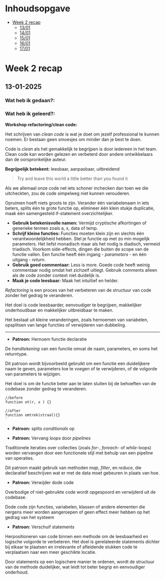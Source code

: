 # Inhoudsopgave

- [Week 2 recap](#week-2-recap)
  - [13/01](#13-01-2025)
  - [14/01](#14-01-2025)
  - [15/01](#15-01-2025)
  - [16/01](#16-01-2025)
  - [17/01](#17-01-2025)

# Week 2 recap

## 13-01-2025

### Wat heb ik gedaan?:

### Wat heb ik geleerd?:

**Workshop refactoring/clean code:**

Het schrijven van _clean code_ is wat je doet om jezelf professional te kunnen noemen. Er bestaan geen smoesjes om minder dan je best te doen.

Code is _clean_ als het gemakkelijk te begrijpen is door iedereen in het team. Clean code kan worden gelezen en verbeterd door andere ontwikkelaars dan de oorspronkelijke auteur.

**Begrijpelijk betekent:** leesbaar, aanpasbaar, uitbreidend

> Try and leave this world a little better than you found it

Als we allemaal onze code net iets schoner inchecken dan toen we die uitcheckten, zou de code simpelweg niet kunnen verouderen.

Opruimen hoeft niets groots te zijn. Verander één variabelenaam in iets beters, splits één te grote functie op, elimineer één klein stukje duplicatie, maak één samengesteld if-statement overzichtelijker.

- **Gebruik betekenisvolle namen:** Vermijd cryptische afkortingen of generieke termen zoals a, x, data of temp.
- **Schrijf kleine functies:** Functies moeten klein zijn en slechts één verantwoordelijkheid hebben. Stel je functie op met zo min mogelijk parameters. Het liefst monadisch maar als het nodig is diadisch, vermeid triadisch. Voorkom side-effects, dingen die buiten de scope van de functie vallen. Een functie heeft één ingang - _parameters_ - en één uitgang - _return_.
- **Gebruik goed commentaar:** Less is more. Goede code heeft weinig commentaar nodig omdat het zichzelf uitlegt. Gebruik comments alleen als de code zonder context niet duidelijk is.
- **Maak je code leesbaar:** Maak het intuïtief en helder.

_Refactoring_ is een proces van het verbeteren van de structuur van code zonder het gedrag te veranderen. 

Het doel is code leesbaarder, eenvoudiger te begrijpen, makkelijker onderhoudbaar en makkelijker uitbreidbaar te maken.

Het bestaat uit kleine veranderingen, zoals hernoemen van variabelen, opsplitsen van lange functies of verwijderen van dubbeling.

---

- **Patroon:** Hernoem functie declaratie

De _handtekening_ van een functie omvat de naam, parameters, en soms het returntype.

Dit patroon wordt bijvoorbeeld gebruikt om een functie een duidelijkere naam te geven, parameters toe te voegen of te verwijderen, of de volgorde van parameters te wijzigen.

Het doel is om de functie beter aan te laten sluiten bij de behoeften van de codebase zonder gedrag te veranderen.

```JS
//before
function ot(r, x ) {}

//after
function omtrek(straal){}
`
```

- **Patroon:** splits _conditionals_ op

- **Patroon:** Vervang _loops_ door _pipelines_

Traditionele iteraties over collecties (zoals _for_-, _foreach_- of _while_-loops) worden vervangen door een functionele stijl met behulp van een pipeline van operaties.

Dit patroon maakt gebruik van methoden _map_, _filter_, en _reduce_, die declaratief beschrijven wat er met de data moet gebeuren in plaats van hoe.

- **Patroon:** Verwijder dode code

Overbodige of niet-gebruikte code wordt opgespoord en verwijderd uit de codebase.

Dode code zijn functies, variabelen, klassen of andere elementen die nergens meer worden aangeroepen of geen effect meer hebben op het gedrag van het systeem

- **Patroon:** Verschuif statements

Herpositioneren van code binnen een methode om de leesbaarheid en logische volgorde te verbeteren. Het doel is gerelateerde statements dichter bij elkaar te plaatsen en irrelevante of afleidende stukken code te verplaatsen naar een meer geschikte locatie.

Door statements op een logischere manier te ordenen, wordt de structuur van de methode duidelijker, wat leidt tot beter begrip en eenvoudiger onderhoud.

